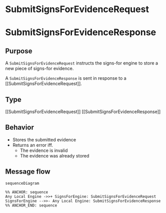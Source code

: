 <div class="message">

# SubmitSignsForEvidenceRequest
# SubmitSignsForEvidenceResponse

## Purpose

<!-- ANCHOR: purpose -->
A `SubmitSignsForEvidenceRequest` instructs the signs-for engine to store a new piece of signs-for evidence.

A `SubmitSignsForEvidenceResponse` is sent in response to a [[SubmitSignsForEvidenceRequest]].
<!-- ANCHOR_END: purpose -->

## Type

<!-- ANCHOR: type -->
[[SubmitSignsForEvidenceRequest]]
[[SubmitSignsForEvidenceResponse]]
<!-- ANCHOR_END: type -->

## Behavior

<!-- ANCHOR: behavior -->
- Stores the submitted evidence
- Returns an error iff.
    - The evidence is invalid
    - The evidence was already stored
<!-- ANCHOR_END: behavior -->

## Message flow

<!-- ANCHOR: messages -->
```mermaid
sequenceDiagram

%% ANCHOR: sequence
Any Local Engine ->>+ SignsForEngine: SubmitSignsForEvidenceRequest
SignsForEngine -->>- Any Local Engine: SubmitSignsForEvidenceResponse
%% ANCHOR_END: sequence
```
<!-- ANCHOR_END: messages -->

</div>